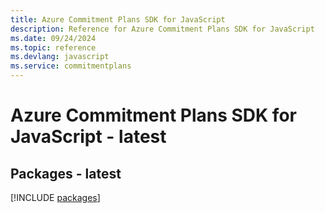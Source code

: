 ```yaml
---
title: Azure Commitment Plans SDK for JavaScript
description: Reference for Azure Commitment Plans SDK for JavaScript
ms.date: 09/24/2024
ms.topic: reference
ms.devlang: javascript
ms.service: commitmentplans
---
```

# Azure Commitment Plans SDK for JavaScript - latest
## Packages - latest
[!INCLUDE [packages](commitment-plans-index.md)]